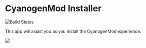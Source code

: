 # CyanogenMod Installer #

[![Build Status](https://travis-ci.org/cyngn/OneClickAndroid.svg?branch=master)](https://travis-ci.org/cyngn/OneClickAndroid)

This app will assist you as you install the CyanogenMod experience.

![](web_hi_res_512.png)
